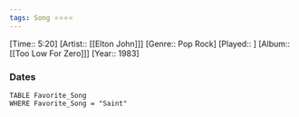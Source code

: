 ```yaml
---
tags: Song ⭐⭐⭐⭐ 
---
```

[Time:: 5:20]
[Artist:: [[Elton John]]]
[Genre:: Pop Rock]
[Played:: ]
[Album:: [[Too Low For Zero]]]
[Year:: 1983]
### Dates
````dataview
TABLE Favorite_Song
WHERE Favorite_Song = "Saint"
````